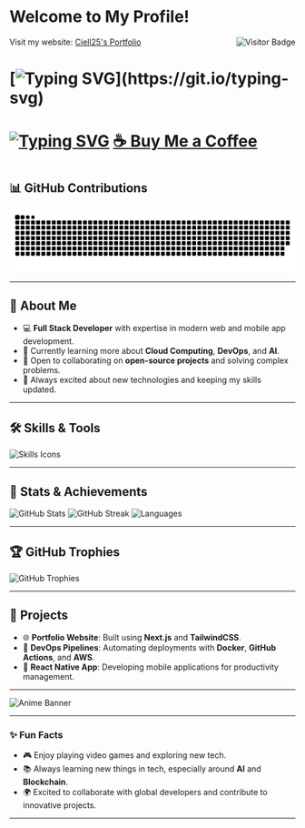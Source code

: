 # Welcome to My Profile!

Visit my website: [Ciell25's Portfolio](https://Ciell25.github.io)
<img align="right" src="https://visitor-badge.laobi.icu/badge?page_id=Ciell25/Ciell25.github.io" alt="Visitor Badge">  
<h1>
  
[![Typing SVG](https://readme-typing-svg.demolab.com?font=Press+Start+2P&size=25&pause=1000&background=03030300&width=435&lines=Welcome+My+Github;Hi+Im+VanQish;Nice+to+meet+you+!)](https://git.io/typing-svg)

</h1>

<h1>
  
[![Typing SVG](https://readme-typing-svg.demolab.com?font=Press+Start+2P&duration=10000&pause=1000&color=25F702&background=03030300&repeat=false&width=1500&height=80&lines=Support+me+with+a+cup+of+coffee+or+tea+if+you+like+my+creations!+%E2%98%95%EF%B8%8F%E2%9D%A4%EF%B8%8F)](https://git.io/typing-svg)
<a href="https://www.buymeacoffee.com/Ciell25" target="_blank" class="btn-coffee">☕ Buy Me a Coffee</a>

<h1>


## 📊 GitHub Contributions

![GitHub Contribution Snake](https://raw.githubusercontent.com/platane/platane/output/github-contribution-grid-snake.svg)

---

## 🌟 About Me

- 💻 **Full Stack Developer** with expertise in modern web and mobile app development.
- 🌱 Currently learning more about **Cloud Computing**, **DevOps**, and **AI**.
- 🎯 Open to collaborating on **open-source projects** and solving complex problems.
- 🔗 Always excited about new technologies and keeping my skills updated.

---

## 🛠 Skills & Tools

![Skills Icons](https://skillicons.dev/icons?i=html,css,js,ts,react,nodejs,php,mysql,docker,git,linux&theme=light)

---

## 🎯 Stats & Achievements

![GitHub Stats](https://github-readme-stats.vercel.app/api?username=Ciell25&show_icons=true&theme=cobalt2&hide_border=true&hide_title=true&include_all_commits=true&count_private=true) 
![GitHub Streak](https://streak-stats.demolab.com?user=Ciell25&theme=cobalt2&hide_border=true) 
![Languages](https://github-readme-stats.vercel.app/api/top-langs/?username=Ciell25&layout=compact&theme=cobalt2&hide_border=true)

---

## 🏆 GitHub Trophies

![GitHub Trophies](https://github-profile-trophy.vercel.app/?username=Ciell25&theme=onedark&no-frame=true&margin-w=15&row=1&column=5)

---

## 💼 Projects

- 🌐 **Portfolio Website**: Built using **Next.js** and **TailwindCSS**.
- 🔧 **DevOps Pipelines**: Automating deployments with **Docker**, **GitHub Actions**, and **AWS**.
- 📱 **React Native App**: Developing mobile applications for productivity management.

---

![Anime Banner](https://image.myanimelist.net/ui/_3fYL8i6Q-n-155t3dn_4jx_gY5XBf64ev2QD4G5tN5nHzpjZtpRGnOCL0chOGpS)

---

### ✨ Fun Facts

- 🎮 Enjoy playing video games and exploring new tech.
- 📚 Always learning new things in tech, especially around **AI** and **Blockchain**.
- 🌍 Excited to collaborate with global developers and contribute to innovative projects.

---

